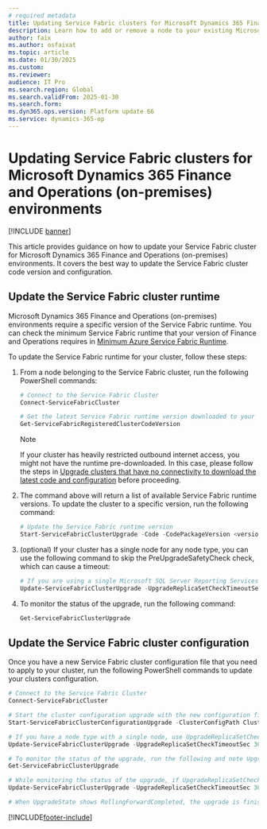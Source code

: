 ```yaml
---
# required metadata
title: Updating Service Fabric clusters for Microsoft Dynamics 365 Finance and Operations (on-premises) environments
description: Learn how to add or remove a node to your existing Microsoft Dynamics 365 Finance + Operations (on-premises) environment.
author: faix
ms.author: osfaixat
ms.topic: article
ms.date: 01/30/2025
ms.custom:
ms.reviewer: 
audience: IT Pro
ms.search.region: Global
ms.search.validFrom: 2025-01-30
ms.search.form:
ms.dyn365.ops.version: Platform update 66
ms.service: dynamics-365-op
---
```


# Updating Service Fabric clusters for Microsoft Dynamics 365 Finance and Operations (on-premises) environments

[!INCLUDE [banner](../includes/banner.md)]

This article provides guidance on how to update your Service Fabric cluster for Microsoft Dynamics 365 Finance and Operations (on-premises) environments. It covers the best way to update the Service Fabric cluster code version and configuration.


## Update the Service Fabric cluster runtime

Microsoft Dynamics 365 Finance and Operations (on-premises) environments require a specific version of the Service Fabric runtime. You can check the minimum Service Fabric runtime that your version of Finance and Operations requires in [Minimum Azure Service Fabric Runtime](.\onprem-compatibility.md#minimum-azure-service-fabric-runtime).

To update the Service Fabric runtime for your cluster, follow these steps:

1. From a node belonging to the Service Fabric cluster, run the following PowerShell commands:
    
    ```powershell
    # Connect to the Service Fabric Cluster
    Connect-ServiceFabricCluster

    # Get the latest Service Fabric runtime version downloaded to your cluster
    Get-ServiceFabricRegisteredClusterCodeVersion
    ```

    > [!NOTE]
    > If your cluster has heavily restricted outbound internet access, you might not have the runtime pre-downloaded. In this case, please follow the steps in [Upgrade clusters that have no connectivity to download the latest code and configuration](/azure/service-fabric/service-fabric-cluster-upgrade-windows-server#upgrade-clusters-that-have-no-connectivity-to-download-the-latest-code-and-configuration) before proceeding.

1. The command above will return a list of available Service Fabric runtime versions. To update the cluster to a specific version, run the following command:

    ```powershell
    # Update the Service Fabric runtime version
    Start-ServiceFabricClusterUpgrade -Code -CodePackageVersion <version> -Monitored -FailureAction Rollback
    ```

1. (optional) If your cluster has a single node for any node type, you can use the following command to skip the PreUpgradeSafetyCheck check, which can cause a timeout:

    ```powershell
    # If you are using a single Microsoft SQL Server Reporting Services node, use UpgradeReplicaSetCheckTimeout to skip PreUpgradeSafetyCheck check, otherwise it will timeout
    Update-ServiceFabricClusterUpgrade -UpgradeReplicaSetCheckTimeoutSec 30
    ```

1. To monitor the status of the upgrade, run the following command:

    ```powershell
    Get-ServiceFabricClusterUpgrade
    ```

## Update the Service Fabric cluster configuration

Once you have a new Service Fabric cluster configuration file that you need to apply to your cluster, run the following PowerShell commands to update your clusters configuration.

```powershell
# Connect to the Service Fabric Cluster
Connect-ServiceFabricCluster

# Start the cluster configuration upgrade with the new configuration file
Start-ServiceFabricClusterConfigurationUpgrade -ClusterConfigPath ClusterConfig.json

# If you have a node type with a single node, use UpgradeReplicaSetCheckTimeout to skip PreUpgradeSafetyCheck check, otherwise it will timeout
Update-ServiceFabricClusterUpgrade -UpgradeReplicaSetCheckTimeoutSec 30

# To monitor the status of the upgrade, run the following and note UpgradeState and UpgradeReplicaSetCheckTimeout
Get-ServiceFabricClusterUpgrade

# While monitoring the status of the upgrade, if UpgradeReplicaSetCheckTimeout was reset to the default (example 49710.06:28:15), run the following command again
Update-ServiceFabricClusterUpgrade -UpgradeReplicaSetCheckTimeoutSec 30

# When UpgradeState shows RollingForwardCompleted, the upgrade is finished
```

[!INCLUDE[footer-include](../../../includes/footer-banner.md)]